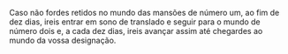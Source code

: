 ﻿Caso não fordes retidos no mundo das mansões de número um, ao fim de dez dias, ireis entrar em sono de translado e seguir para o mundo de número dois e, a cada dez dias, ireis avançar assim até chegardes ao mundo da vossa designação.